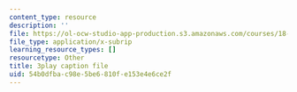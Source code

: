 ```yaml
---
content_type: resource
description: ''
file: https://ol-ocw-studio-app-production.s3.amazonaws.com/courses/18-02-multivariable-calculus-fall-2007/54b0dfbac98e5be6810fe153e4e6ce2f_sr7kCpzAuYw.vtt
file_type: application/x-subrip
learning_resource_types: []
resourcetype: Other
title: 3play caption file
uid: 54b0dfba-c98e-5be6-810f-e153e4e6ce2f
---
```

